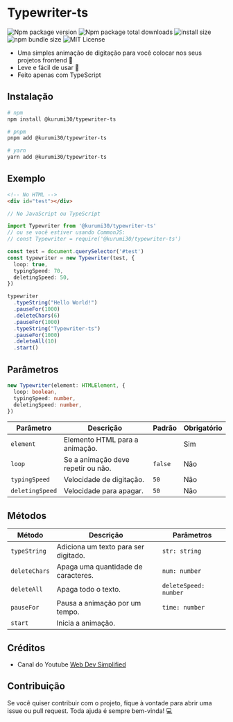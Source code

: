 # Typewriter-ts

![Npm package version](https://badgen.net/npm/v/@kurumi30/typewriter-ts)
![Npm package total downloads](https://badgen.net/npm/dt/@kurumi30/typewriter-ts)
![install size](https://img.shields.io/badge/dynamic/json?url=https://packagephobia.com/v2/api.json?p=@kurumi30/typewriter-ts&query=$.install.pretty&label=install%20size)
![npm bundle size](https://img.shields.io/bundlephobia/minzip/@kurumi30/typewriter-ts)
![MIT License](https://img.shields.io/badge/License-MIT-green.svg)

- Uma simples animação de digitação para você colocar nos seus projetos frontend 🙂
- Leve e fácil de usar 🚀
- Feito apenas com TypeScript

## Instalação

```bash
# npm
npm install @kurumi30/typewriter-ts

# pnpm
pnpm add @kurumi30/typewriter-ts

# yarn
yarn add @kurumi30/typewriter-ts
```

## Exemplo

```html
<!-- No HTML -->
<div id="test"></div>
```

```typescript
// No JavaScript ou TypeScript

import Typewriter from '@kurumi30/typewriter-ts'
// ou se você estiver usando CommonJS:
// const Typewriter = require('@kurumi30/typewriter-ts')

const test = document.querySelector('#test')
const typewriter = new Typewriter(test, {
  loop: true,
  typingSpeed: 70,
  deletingSpeed: 50,
})

typewriter
  .typeString("Hello World!")
  .pauseFor(1000)
  .deleteChars(6)
  .pauseFor(1000)
  .typeString("Typewriter-ts")
  .pauseFor(1000)
  .deleteAll(10)
  .start()
```

## Parâmetros

```typescript
new Typewriter(element: HTMLElement, {
  loop: boolean,
  typingSpeed: number,
  deletingSpeed: number,
})
```

| Parâmetro       | Descrição                             | Padrão | Obrigatório |
|-----------------|---------------------------------------|--------|-------------|
| `element`       | Elemento HTML para a animação.        |        | Sim         |
| `loop`          | Se a animação deve repetir ou não.    | `false`| Não         |
| `typingSpeed`   | Velocidade de digitação.              | `50`   | Não         |
| `deletingSpeed` | Velocidade para apagar.               | `50`   | Não         |

## Métodos

| Método         | Descrição                              | Parâmetros            |
|----------------|----------------------------------------|-----------------------|
| `typeString`   | Adiciona um texto para ser digitado.   | `str: string`         |
| `deleteChars`  | Apaga uma quantidade de caracteres.    | `num: number`         |
| `deleteAll`    | Apaga todo o texto.                    | `deleteSpeed: number` |
| `pauseFor`     | Pausa a animação por um tempo.         | `time: number`        |
| `start`        | Inicia a animação.                     |                       |

## Créditos

- Canal do Youtube [Web Dev Simplified](https://www.youtube.com/@WebDevSimplified)

## Contribuição

Se você quiser contribuir com o projeto, fique à vontade para abrir uma issue ou pull request. Toda ajuda é sempre bem-vinda! 💻
